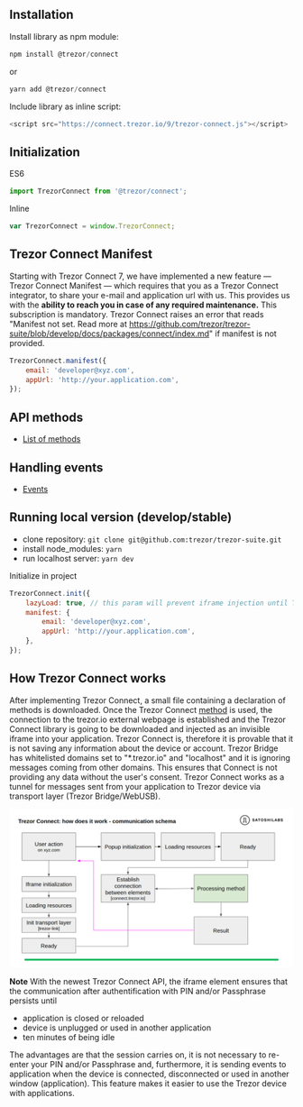 ## Installation

Install library as npm module:

```javascript
npm install @trezor/connect
```

or

```javascript
yarn add @trezor/connect
```

Include library as inline script:

```javascript
<script src="https://connect.trezor.io/9/trezor-connect.js"></script>
```

## Initialization

ES6

```javascript
import TrezorConnect from '@trezor/connect';
```

Inline

```javascript
var TrezorConnect = window.TrezorConnect;
```

## Trezor Connect Manifest

Starting with Trezor Connect 7, we have implemented a new feature — Trezor Connect Manifest — which requires that you as a Trezor Connect integrator, to share your e-mail and application url with us.
This provides us with the **ability to reach you in case of any required maintenance.**
This subscription is mandatory. Trezor Connect raises an error that reads "Manifest not set. Read more at https://github.com/trezor/trezor-suite/blob/develop/docs/packages/connect/index.md" if manifest is not provided.

```javascript
TrezorConnect.manifest({
    email: 'developer@xyz.com',
    appUrl: 'http://your.application.com',
});
```

## API methods

-   [List of methods](methods.md)

## Handling events

-   [Events](events.md)

## Running local version (develop/stable)

-   clone repository: `git clone git@github.com:trezor/trezor-suite.git`
-   install node_modules: `yarn`
-   run localhost server: `yarn dev`

Initialize in project

```javascript
TrezorConnect.init({
    lazyLoad: true, // this param will prevent iframe injection until TrezorConnect.method will be called
    manifest: {
        email: 'developer@xyz.com',
        appUrl: 'http://your.application.com',
    },
});
```

## How Trezor Connect works

After implementing Trezor Connect, a small file containing a declaration
of methods is downloaded. Once the Trezor Connect [method](methods.md) is used,
the connection to the trezor.io external webpage is established and the
Trezor Connect library is going to be downloaded and injected as an
invisible iframe into your application. Trezor Connect is,
therefore it is provable that it is not saving any
information about the device or account. Trezor Bridge has whitelisted
domains set to "\*.trezor.io" and "localhost" and it is ignoring
messages coming from other domains. This ensures that Connect is not
providing any data without the user's consent. Trezor Connect works as a
tunnel for messages sent from your application to Trezor device via
transport layer (Trezor Bridge/WebUSB).

![](connect_flowchart.png)

**Note** With the newest Trezor Connect API, the iframe element ensures that the communication after authentification with PIN and/or Passphrase persists until

-   application is closed or reloaded
-   device is unplugged or used in another application
-   ten minutes of being idle

The advantages are that the session carries on, it is not necessary to re-enter your PIN and/or Passphrase and, furthermore, it is sending events to application when the device is connected, disconnected or used in another window (application). This feature makes it easier to use the Trezor device with applications.
